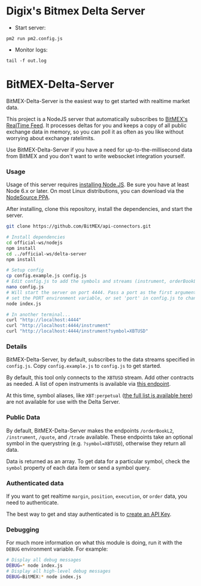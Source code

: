 # Digix's Bitmex Delta Server
* Start server:
```
pm2 run pm2.config.js
```
* Monitor logs:
```
tail -f out.log
```

# BitMEX-Delta-Server

BitMEX-Delta-Server is the easiest way to get started with realtime market data.

This project is a NodeJS server that automatically subscribes to
[BitMEX's RealTime Feed](https://www.bitmex.com/app/wsAPI). It processes deltas for you and keeps
a copy of all public exchange data in memory, so you can poll it as often as you like without worrying
about exchange ratelimits.

Use BitMEX-Delta-Server if you have a need for up-to-the-millisecond data from BitMEX and you don't
want to write websocket integration yourself.

### Usage

Usage of this server requires [installing Node.JS](https://nodejs.org/download/). Be sure you have at least
Node 6.x or later. On most Linux distributions, you can download via the
[NodeSource PPA](https://github.com/nodesource/distributions#installation-instructions).

After installing, clone this repository, install the dependencies, and start the server.

```bash
git clone https://github.com/BitMEX/api-connectors.git

# Install dependencies
cd official-ws/nodejs
npm install
cd ../official-ws/delta-server
npm install

# Setup config
cp config.example.js config.js
# Edit config.js to add the symbols and streams (instrument, orderBookL2, etc) that you want to watch.
nano config.js
# Will start the server on port 4444. Pass a port as the first argument,
# set the PORT environment variable, or set 'port' in config.js to change this.
node index.js

# In another terminal...
curl "http://localhost:4444"
curl "http://localhost:4444/instrument"
curl "http://localhost:4444/instrument?symbol=XBTUSD"
```

### Details

BitMEX-Delta-Server, by default, subscribes to the data streams specified in `config.js`. Copy `config.example.js`
to `config.js` to get started.

By default, this tool only connects to the `XBTUSD` stream. Add other contracts as needed. A list of open instruments
is available via [this endpoint](https://www.bitmex.com:443/api/v1/instrument?filter=%7B%22state%22%3A%20%22Open%22%7D).

At this time, symbol aliases, like `XBT:perpetual`
([the full list is available here](https://www.bitmex.com/api/v1/instrument/activeIntervals)) are not available
for use with the Delta Server.

### Public Data

By default, BitMEX-Delta-Server makes the endpoints `/orderBookL2`, `/instrument`, `/quote`, and `/trade` available.
These endpoints take an optional symbol in the querystring (e.g. `?symbol=XBTUSD`), otherwise they return all data.

Data is returned as an array. To get data for a particular symbol, check the `symbol` property of each data item
or send a symbol query.

### Authenticated data

If you want to get realtime `margin`, `position`, `execution`, or `order` data, you need to authenticate.

The best way to get and stay authenticated is to [create an API Key](https://www.bitmex.com/app/apiKeys).

### Debugging

For much more information on what this module is doing, run it with the `DEBUG` environment variable. For example:

```bash
# Display all debug messages
DEBUG=* node index.js
# Display all high-level debug messages
DEBUG=BitMEX:* node index.js
```
